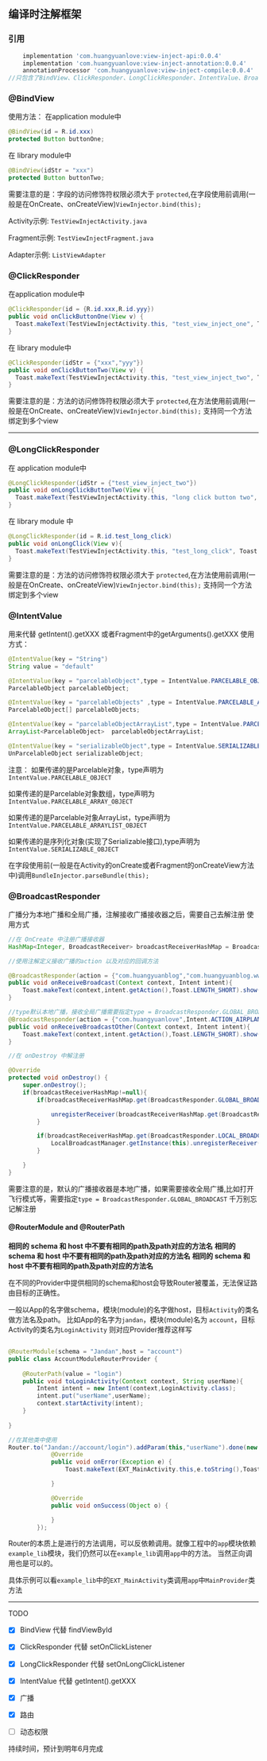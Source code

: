 ## 编译时注解框架

### 引用


``` gradle
    implementation 'com.huangyuanlove:view-inject-api:0.0.4'
    implementation 'com.huangyuanlove:view-inject-annotation:0.0.4'
    annotationProcessor 'com.huangyuanlove:view-inject-compile:0.0.4'
//只包含了BindView、ClickResponder、LongClickResponder、IntentValue、BroadcastResponder注解
```

### @BindView
使用方法：
在application module中
``` java
@BindView(id = R.id.xxx)
protected Button buttonOne;

```
在 library module中
``` java
@BindView(idStr = "xxx")
protected Button buttonTwo;
```
需要注意的是：字段的访问修饰符权限必须大于 `protected`,在字段使用前调用(一般是在OnCreate、onCreateView)`ViewInjector.bind(this);`

Activity示例: `TestViewInjectActivity.java`

Fragment示例: `TestViewInjectFragment.java`

Adapter示例: `ListViewAdapter`


### @ClickResponder
在application module中
``` java
@ClickResponder(id = {R.id.xxx,R.id.yyy})
public void onClickButtonOne(View v) {
  Toast.makeText(TestViewInjectActivity.this, "test_view_inject_one", Toast.LENGTH_SHORT).show();
}

```
在 library module中
``` java
@ClickResponder(idStr = {"xxx","yyy"})
public void onClickButtonTwo(View v) {
  Toast.makeText(TestViewInjectActivity.this, "test_view_inject_two", Toast.LENGTH_SHORT).show();
}
```
需要注意的是：方法的访问修饰符权限必须大于 `protected`,在方法使用前调用(一般是在OnCreate、onCreateView)`ViewInjector.bind(this);`
支持同一个方法绑定到多个view

---

### @LongClickResponder
在 application module中
``` java
@LongClickResponder(idStr = {"test_view_inject_two"})
public void onLongClickButtonTwo(View v){
  Toast.makeText(TestViewInjectActivity.this, "long click button two", Toast.LENGTH_SHORT).show();
}
```
在 library module 中
``` java
@LongClickResponder(id = R.id.test_long_click)
public void onLongClick(View v){
  Toast.makeText(TestViewInjectActivity.this, "test_long_click", Toast.LENGTH_SHORT).show();
}
```
需要注意的是：方法的访问修饰符权限必须大于 `protected`,在方法使用前调用(一般是在OnCreate、onCreateView)`ViewInjector.bind(this);`
支持同一个方法绑定到多个view


### @IntentValue
用来代替 getIntent().getXXX 或者Fragment中的getArguments().getXXX
使用方式：
``` java
@IntentValue(key = "String")
String value = "default"

@IntentValue(key = "parcelableObject",type = IntentValue.PARCELABLE_OBJECT)
ParcelableObject parcelableObject;

@IntentValue(key = "parcelableObjects" ,type = IntentValue.PARCELABLE_ARRAY_OBJECT)
ParcelableObject[] parcelableObjects;

@IntentValue(key = "parcelableObjectArrayList",type = IntentValue.PARCELABLE_ARRAYLIST_OBJECT)
ArrayList<ParcelableObject>  parcelableObjectArrayList;

@IntentValue(key = "serializableObject",type = IntentValue.SERIALIZABLE_OBJECT)
UnParcelableObject serializableObject;

```
注意：
如果传递的是Parcelable对象，type声明为`IntentValue.PARCELABLE_OBJECT`

如果传递的是Parcelable对象数组，type声明为`IntentValue.PARCELABLE_ARRAY_OBJECT`

如果传递的是Parcelable对象ArrayList，type声明为`IntentValue.PARCELABLE_ARRAYLIST_OBJECT`

如果传递的是序列化对象(实现了Serializable接口),type声明为`IntentValue.SERIALIZABLE_OBJECT`

在字段使用前(一般是在Activity的onCreate或者Fragment的onCreateView方法中)调用`BundleInjector.parseBundle(this);`


### @BroadcastResponder
广播分为本地广播和全局广播，注解接收广播接收器之后，需要自己去解注册
使用方式
``` java
//在 OnCreate 中注册广播接收器
HashMap<Integer, BroadcastReceiver> broadcastReceiverHashMap = BroadcastInject.registerReceiver(this);

//使用注解定义接收广播的action 以及对应的回调方法

@BroadcastResponder(action = {"com.huangyuanblog","com.huangyuanblog.www"})
public void onReceiveBroadcast(Context context, Intent intent){
    Toast.makeText(context,intent.getAction(),Toast.LENGTH_SHORT).show();
}

//type默认本地广播，接收全局广播需要指定type = BroadcastResponder.GLOBAL_BROADCAST
@BroadcastResponder(action = {"com.huangyuanlove",Intent.ACTION_AIRPLANE_MODE_CHANGED},type = BroadcastResponder.GLOBAL_BROADCAST)
public void onReceiveBroadcastOther(Context context, Intent intent){
    Toast.makeText(context,intent.getAction(),Toast.LENGTH_SHORT).show();
}

//在 onDestroy 中解注册

@Override
protected void onDestroy() {
    super.onDestroy();
    if(broadcastReceiverHashMap!=null){
        if(broadcastReceiverHashMap.get(BroadcastResponder.GLOBAL_BROADCAST) !=null){

            unregisterReceiver(broadcastReceiverHashMap.get(BroadcastResponder.GLOBAL_BROADCAST));
        }

        if(broadcastReceiverHashMap.get(BroadcastResponder.LOCAL_BROADCAST) !=null){
            LocalBroadcastManager.getInstance(this).unregisterReceiver(broadcastReceiverHashMap.get(BroadcastResponder.LOCAL_BROADCAST));
        }

    }
}


```
需要注意的是，默认的广播接收器是本地广播，如果需要接收全局广播,比如打开飞行模式等，需要指定`type = BroadcastResponder.GLOBAL_BROADCAST`
千万别忘记解注册


#### @RouterModule and @RouterPath

**相同的 schema 和 host 中不要有相同的path及path对应的方法名**
**相同的 schema 和 host 中不要有相同的path及path对应的方法名**
**相同的 schema 和 host 中不要有相同的path及path对应的方法名**

在不同的Provider中提供相同的schema和host会导致Router被覆盖，无法保证路由目标的正确性。

一般以App的名字做schema，模块(module)的名字做host，目标`Activity`的类名做方法名及path。
比如App的名字为`jandan`，模块(module)名为 `account`，目标Activity的类名为`LoginActivity`
则对应Provider推荐这样写

``` java

@RouterModule(schema = "Jandan",host = "account")
public class AccountModuleRouterProvider {
    
    @RouterPath(value = "login")
    public void toLoginActivity(Context context, String userName){
        Intent intent = new Intent(context,LoginActivity.class);
        intent.put("userName",userName);
        context.startActivity(intent);
    }
    
}

//在其他类中使用
Router.to("Jandan://account/login").addParam(this,"userName").done(new Router.InvokeResultListener() {
            @Override
            public void onError(Exception e) {
                Toast.makeText(EXT_MainActivity.this,e.toString(),Toast.LENGTH_SHORT).show();

            }

            @Override
            public void onSuccess(Object o) {

            }
        });

```
Router的本质上是进行的方法调用，可以反依赖调用。就像工程中的`app`模块依赖`example_lib`模块，我们仍然可以在`example_lib`调用`app`中的方法。
当然正向调用也是可以的。

具体示例可以看`example_lib`中的`EXT_MainActivity`类调用`app`中`MainProvider`类方法

----

TODO

- [x] BindView 代替  findViewById 
- [x] ClickResponder 代替 setOnClickListener
- [x] LongClickResponder 代替 setOnLongClickListener
- [x] IntentValue 代替 getIntent().getXXX
- [x] 广播
- [x] 路由
- [ ] 动态权限


持续时间，预计到明年6月完成
